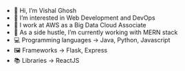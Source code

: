 - 👋 Hi, I’m Vishal Ghosh
- 👀 I’m interested in Web Development and DevOps 
- :briefcase: I work at AWS as a Big Data Cloud Associate
- 🌱 As a side hustle, I’m currently working with MERN stack
- 💻 Programming languages -> Java, Python, Javascript
- 🖼️ Frameworks -> Flask, Express
- 📚 Libraries -> ReactJS

<!---
vishalghosh7/vishalghosh7 is a ✨ special ✨ repository because its `README.md` (this file) appears on your GitHub profile.
You can click the Preview link to take a look at your changes.
--->
